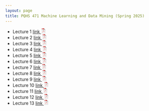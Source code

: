 ```yaml
---
layout: page
title: PQHS 471 Machine Learning and Data Mining (Spring 2025)
---
```



- Lecture 1 [link ![Lec1](./assets/pics/pdf-icon.png)](./PQHS471_mat/Lecture_1_intro.pdf)
- Lecture 2 [link ![Lec1](./assets/pics/pdf-icon.png)](./PQHS471_mat/Lecture_2_Unsup.pdf)
- Lecture 3 [link ![Lec1](./assets/pics/pdf-icon.png)](./PQHS471_mat/Lecture_3_clust.pdf)
- Lecture 4 [link ![Lec1](./assets/pics/pdf-icon.png)](./PQHS471_mat/Lecture_4_fim.pdf)
- Lecture 5 [link ![Lec1](./assets/pics/pdf-icon.png)](./PQHS471_mat/Lecture_5_fund_sup.pdf)
- Lecture 6 [link ![Lec1](./assets/pics/pdf-icon.png)](./PQHS471_mat/Lecture_6_basic_class.pdf)
- Lecture 7 [link ![Lec1](./assets/pics/pdf-icon.png)](./PQHS471_mat/Lecture_7_reg.pdf)
- Lecture 8 [link ![Lec1](./assets/pics/pdf-icon.png)](./PQHS471_mat/Lecture_8_CV_boots.pdf)
- Lecture 9 [link ![Lec1](./assets/pics/pdf-icon.png)](./PQHS471_mat/Lecture_9_tree.pdf)
- Lecture 10 [link ![Lec1](./assets/pics/pdf-icon.png)](./PQHS471_mat/Lecture_10_SVM.pdf)
- Lecture 11 [link ![Lec1](./assets/pics/pdf-icon.png)](./PQHS471_mat/Lecture_11_NN_DL.pdf)
- Lecture 12 [link ![Lec1](./assets/pics/pdf-icon.png)](./PQHS471_mat/Lecture_12_utils.pdf)
- Lecture 13 [link ![Lec1](./assets/pics/pdf-icon.png)](./PQHS471_mat/Lecture_13_gsp.pdf)




<!--
- Lecture 10 [link ![Lec1](./assets/pics/pdf-icon.png)](./PQHS471_mat/Lecture_10_SVM.pdf)
- Lecture 11 [link ![Lec1](./assets/pics/pdf-icon.png)](./PQHS471_mat/Lecture_11_NN_DL.pdf)
- Lecture 12 [link ![Lec1](./assets/pics/pdf-icon.png)](./PQHS471_mat/Lecture_12_utils.pdf)
- Lecture 13 [link ![Lec1](./assets/pics/pdf-icon.png)](./PQHS471_mat/Lecture_13_gsp.pdf)







- Lecture 7 [link ![Lec1](./assets/pics/pdf-icon.png)](./PQHS471_mat/Lecture_7_reg.pdf)
- Lecture 8 [link ![Lec1](./assets/pics/pdf-icon.png)](./PQHS471_mat/Lecture_8_CV_boots.pdf)
- Lecture 9 [link ![Lec1](./assets/pics/pdf-icon.png)](./PQHS471_mat/Lecture_9_tree.pdf)
- Lecture 10 [link ![Lec1](./assets/pics/pdf-icon.png)](./PQHS471_mat/Lecture_10_SVM.pdf)
- Lecture 11 [link ![Lec1](./assets/pics/pdf-icon.png)](./PQHS471_mat/Lecture_11_NN_DL.pdf)
- Lecture 12 [link ![Lec1](./assets/pics/pdf-icon.png)](./PQHS471_mat/Lecture_12_utils.pdf) -->



<!--

- Lecture 4 [link ![Lec1](./assets/pics/pdf-icon.png)](Lecture_4_fim.pdf)
- Lecture 5 [link ![Lec1](./assets/pics/pdf-icon.png)](Lecture_5_fund_sup.pdf)
- Lecture 6 [link ![Lec1](./assets/pics/pdf-icon.png)](Lecture_6_basic_class.pdf)
- Lecture 7 [link ![Lec1](./assets/pics/pdf-icon.png)](Lecture_7_reg.pdf)
  - midterm [link ![Lec1](./assets/pics/pdf-icon.png)](document.pdf) 
- Lecture 8 [link ![Lec1](./assets/pics/pdf-icon.png)](Lecture_8_CV_boots.pdf)
- Lecture 9 [link ![Lec1](./assets/pics/pdf-icon.png)](Lecture_9_tree.pdf)
- Lecture 10 [link ![Lec1](./assets/pics/pdf-icon.png)](Lecture_10_SVM.pdf)
- Lecture 11 [link ![Lec1](./assets/pics/pdf-icon.png)](Lecture_11_NN_DL.pdf)
- Lecture 12 [link ![Lec1](./assets/pics/pdf-icon.png)](Lecture_12_utils.pdf)
- Lecture 13 [link ![Lec1](./assets/pics/pdf-icon.png)](Lecture_13_gsp.pdf) -->


